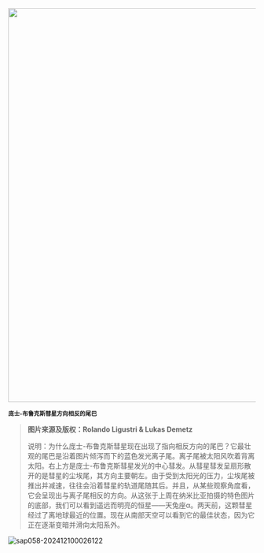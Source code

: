 <img src="https://www.bjp.org.cn/upload/image/2024/06/03/1717402082411021448.jpg" width="800" />  

<small>**庞士-布鲁克斯彗星方向相反的尾巴**</small>  

> **图片来源及版权：Rolando Ligustri & Lukas Demetz**
>
> 说明：为什么庞士-布鲁克斯彗星现在出现了指向相反方向的尾巴？它最壮观的尾巴是沿着图片倾泻而下的蓝色发光离子尾。离子尾被太阳风吹着背离太阳。右上方是庞士-布鲁克斯彗星发光的中心彗发。从彗星彗发呈扇形散开的是彗星的尘埃尾，其方向主要朝左。由于受到太阳光的压力，尘埃尾被推出并减速，往往会沿着彗星的轨道尾随其后。并且，从某些观察角度看，它会呈现出与离子尾相反的方向。从这张于上周在纳米比亚拍摄的特色图片的底部，我们可以看到遥远而明亮的恒星——天兔座α。两天前，这颗彗星经过了离地球最近的位置。现在从南部天空可以看到它的最佳状态，因为它正在逐渐变暗并滑向太阳系外。



![sap058-202412100026122](https://aea62e6.webp.li/2024/12/sap058-202412100026122.png)

